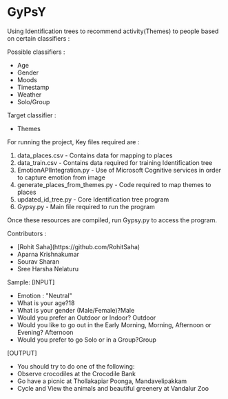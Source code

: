 # GyPsY
Using Identification trees to recommend activity(Themes) to people based on certain classifiers : 
 
Possible classifiers : 
<ul>
<li> Age
<li> Gender
<li> Moods
<li> Timestamp
<li> Weather
<li> Solo/Group
</ul>

Target classifier :
<ul>
<li> Themes
</ul>

For running the project,
Key files required are :
<ol>
<li> data_places.csv - Contains data for mapping to places
<li> data_train.csv - Contains data required for training Identification tree
<li> EmotionAPIIntegration.py - Use of Microsoft Cognitive services in order to capture emotion from image
<li> generate_places_from_themes.py - Code required to map themes to places
<li> updated_id_tree.py - Core Identification tree program
<li> Gypsy.py - Main file required to run the program
</ol>
Once these resources are compiled, run Gypsy.py to access the program.

Contributors :
<ul>
<li>[Rohit Saha](https://github.com/RohitSaha)
<li>Aparna Krishnakumar
<li>Sourav Sharan
<li>Sree Harsha Nelaturu
</ul>
Sample:
[INPUT]
<ul>
<li>Emotion : "Neutral"
<li>What is your age?18
<li>What is your gender (Male/Female)?Male
<li>Would you prefer an Outdoor or Indoor? Outdoor
<li>Would you like to go out in the Early Morning, Morning, Afternoon or Evening? Afternoon
<li>Would you prefer to go Solo or in a Group?Group
</ul>

[OUTPUT]
<ul>
<li>You should try to do one of the following:
<li>Observe crocodiles at the Crocodile Bank
<li>Go have a picnic at Thollakapiar Poonga, Mandavelipakkam
<li>Cycle and View the animals and beautiful greenery at Vandalur Zoo
</ul>
